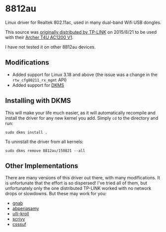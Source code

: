 8812au
======

Linux driver for Realtek 802.11ac, used in many dual-band Wifi USB dongles.

This source was [originally distributed by TP-LINK](http://www.tplink.com/be/support/download/?model=Archer+T4U&version=V1) on 2015/8/21 to be used with their [Archer T4U AC1200 V1](http://www.tplink.com/be/products/details/?model=Archer+T4U).

I have not tested it on other 8812au devices.

Modifications
-------------

* Added support for Linux 3.18 and above (the issue was a change in the `rtw_cfg80211_rx_mgmt` API)
* Added support for [DKMS](http://linux.dell.com/dkms/)

Installing with DKMS
--------------------

This will make your life much easier, as it will automatically recompile and install the driver for any new kernel you add. Simply `cd` to the directory and run:

    sudo dkms install .

To uninstall the driver from all kernels:

    sudo dkms remove 8812au/150821 --all

Other Implementations
---------------------

There are many versions of this driver out there, with many modifications. It is unfortunate that the effort is so dispersed! I've tried all of them, but unfortunately only the one distributed TP-LINK worked with no network drops or slowdowns. But these may work for you:

* [gnab](https://github.com/gnab/rtl8812au)
* [abperiasamy](https://github.com/abperiasamy/rtl8812AU\_8821AU\_linux)
* [ulli-kroll](https://github.com/ulli-kroll/rtl8821au)
* [scrivy](https://github.com/scrivy/rtl8812AU\_8821AU\_linux)
* [csssuf](https://github.com/csssuf/rtl8812au)
